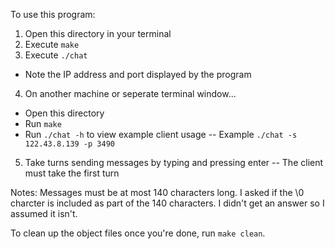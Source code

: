 To use this program:
1. Open this directory in your terminal
2. Execute `make`
3. Execute `./chat`
- Note the IP address and port displayed by the program
4. On another machine or seperate terminal window...
- Open this directory
- Run `make`
- Run `./chat -h` to view example client usage
-- Example `./chat -s 122.43.8.139 -p 3490`
5. Take turns sending messages by typing and pressing enter
-- The client must take the first turn

Notes:
Messages must be at most 140 characters long.
I asked if the \0 charcter is included as part of the 140 characters. I didn't get an answer so I assumed it isn't. 

To clean up the object files once you're done, run `make clean`.
